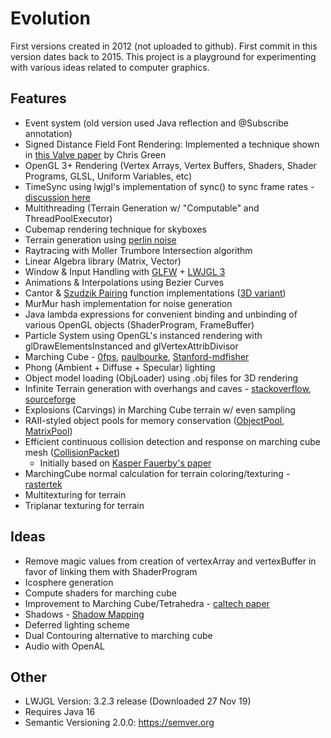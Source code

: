 Evolution
=========
First versions created in 2012 (not uploaded to github). First commit in this version dates back to 2015. This project is a playground for experimenting with various ideas related to computer graphics.

Features
--------
* Event system (old version used Java reflection and @Subscribe annotation)
* Signed Distance Field Font Rendering: Implemented a technique shown in [this Valve paper](https://steamcdn-a.akamaihd.net/apps/valve/2007/SIGGRAPH2007_AlphaTestedMagnification.pdf) by Chris Green
* OpenGL 3+ Rendering (Vertex Arrays, Vertex Buffers, Shaders, Shader Programs, GLSL, Uniform Variables, etc)
* TimeSync using lwjgl's implementation of sync() to sync frame rates - [discussion here](http://forum.lwjgl.org/index.php?topic=5653.0)
* Multithreading (Terrain Generation w/ "Computable" and ThreadPoolExecutor)
* Cubemap rendering technique for skyboxes
* Terrain generation using [perlin noise](https://web.archive.org/web/20160325134143/http://freespace.virgin.net/hugo.elias/models/m_perlin.htm)
* Raytracing with Moller Trumbore Intersection algorithm
* Linear Algebra library (Matrix, Vector)
* Window & Input Handling with [GLFW](https://www.glfw.org) + [LWJGL 3](https://www.lwjgl.org)
* Animations & Interpolations using Bezier Curves
* Cantor & [Szudzik Pairing](http://szudzik.com/ElegantPairing.pdf) function implementations ([3D variant](https://dmauro.com/post/77011214305/a-hashing-function-for-x-y-z-coordinates))
* MurMur hash implementation for noise generation
* Java lambda expressions for convenient binding and unbinding of various OpenGL objects (ShaderProgram, FrameBuffer)
* Particle System using OpenGL's instanced rendering with glDrawElementsInstanced and glVertexAttribDivisor
* Marching Cube - [0fps](https://0fps.net/2012/07/12/smooth-voxel-terrain-part-2/), [paulbourke](http://paulbourke.net/geometry/polygonise/), [Stanford-mdfisher](https://graphics.stanford.edu/~mdfisher/MarchingCubes.html)
* Phong (Ambient + Diffuse + Specular) lighting
* Object model loading (ObjLoader) using .obj files for 3D rendering
* Infinite Terrain generation with overhangs and caves - [stackoverflow](https://stackoverflow.com/questions/39695764/generating-voxel-overhangs-with-3d-noise), [sourceforge](http://accidentalnoise.sourceforge.net/minecraftworlds.html)
* Explosions (Carvings) in Marching Cube terrain w/ even sampling
* RAII-styled object pools for memory conservation ([ObjectPool](https://github.com/awesomelemonade/Evolution/blob/master/src/lemon/evolution/pool/ObjectPool.java), [MatrixPool](https://github.com/awesomelemonade/Evolution/blob/master/src/lemon/evolution/pool/MatrixPool.java))
* Efficient continuous collision detection and response on marching cube mesh ([CollisionPacket](https://github.com/awesomelemonade/Evolution/blob/master/src/lemon/evolution/physicsbeta/CollisionPacket.java))
  * Initially based on [Kasper Fauerby's paper](http://www.peroxide.dk/papers/collision/collision.pdf)
* MarchingCube normal calculation for terrain coloring/texturing - [rastertek](https://www.rastertek.com/tertut14.html)
* Multitexturing for terrain
* Triplanar texturing for terrain

Ideas
-----
* Remove magic values from creation of vertexArray and vertexBuffer in favor of linking them with ShaderProgram
* Icosphere generation
* Compute shaders for marching cube
* Improvement to Marching Cube/Tetrahedra - [caltech paper](http://www.geometry.caltech.edu/pubs/ACTD07.pdf)
* Shadows - [Shadow Mapping](https://learnopengl.com/Advanced-Lighting/Shadows/Shadow-Mapping)
* Deferred lighting scheme
* Dual Contouring alternative to marching cube
* Audio with OpenAL

Other
-----
* LWJGL Version: 3.2.3 release (Downloaded 27 Nov 19)
* Requires Java 16
* Semantic Versioning 2.0.0: https://semver.org
